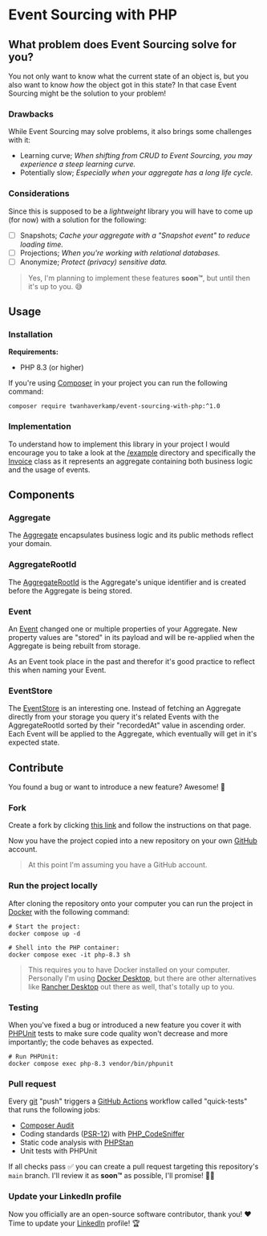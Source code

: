 # Event Sourcing with PHP

## What problem does Event Sourcing solve for you?
You not only want to know what the current state of an object is, but you also want to know
*how* the object got in this state? In that case Event Sourcing might be the solution
to your problem!

### Drawbacks
While Event Sourcing may solve problems, it also brings some challenges with it:

- Learning curve; *When shifting from CRUD to Event Sourcing, you may experience a steep learning curve.*
- Potentially slow; *Especially when your aggregate has a long life cycle.*

### Considerations
Since this is supposed to be a *lightweight* library you will have to come up (for now) with a solution
for the following:

- [ ] Snapshots; *Cache your aggregate with a "Snapshot event" to reduce loading time.*
- [ ] Projections; *When you're working with relational databases.*
- [ ] Anonymize; *Protect (privacy) sensitive data.*

> Yes, I'm planning to implement these features **soon™**, but until then it's up to you. 😅

## Usage

### Installation

**Requirements:**
- PHP 8.3 (or higher)

If you're using [Composer](https://getcomposer.org/) in your project you can run the following command:

```shell
composer require twanhaverkamp/event-sourcing-with-php:^1.0 
```

### Implementation
To understand how to implement this library in your project I would encourage you to take a look at
the [/example](/example) directory and specifically the [Invoice](/example/Aggregate/Invoice.php) class
as it represents an aggregate containing both business logic and the usage of events.

## Components

### Aggregate
The [Aggregate](/src/Aggregate/AggregateInterface.php) encapsulates business logic and its public methods reflect
your domain.

### AggregateRootId
The [AggregateRootId](/src/Aggregate/AggregateRootId/AggregateRootIdInterface.php) is the Aggregate's unique identifier
and is created before the Aggregate is being stored.

### Event
An [Event](/src/Event/EventInterface.php) changed one or multiple properties of your Aggregate. New property values
are "stored" in its payload and will be re-applied when the Aggregate is being rebuilt from storage.

As an Event took place in the past and therefor it's good practice to reflect this when naming your Event.

### EventStore
The [EventStore](/src/Event/EventStore/EventStoreInterface.php) is an interesting one. Instead of fetching an Aggregate
directly from your storage you query it's related Events with the AggregateRootId sorted by their "recordedAt" value
in ascending order. Each Event will be applied to the Aggregate, which eventually will get in it's expected state. 

## Contribute
You found a bug or want to introduce a new feature? Awesome! 🤩

### Fork
Create a fork by clicking [this link](https://github.com/twanhaverkamp/event-sourcing-with-php/fork) and follow 
the instructions on that page.

Now you have the project copied into a new repository on your own [GitHub](https://github.com/) account.

> At this point I'm assuming you have a GitHub account.

### Run the project locally
After cloning the repository onto your computer you can run the project in [Docker](https://www.docker.com/) with
the following command:

```shell
# Start the project:
docker compose up -d
```
```shell
# Shell into the PHP container:
docker compose exec -it php-8.3 sh
```

> This requires you to have Docker installed on your computer. Personally I'm using
> [Docker Desktop](https://www.docker.com/products/docker-desktop/), but there are other alternatives like
> [Rancher Desktop](https://rancherdesktop.io/) out there as well, that's totally up to you.

### Testing
When you've fixed a bug or introduced a new feature you cover it with [PHPUnit](https://docs.phpunit.de/en/11.5/) tests
to make sure code quality won't decrease and more importantly; the code behaves as expected.

```shell
# Run PHPUnit:
docker compose exec php-8.3 vendor/bin/phpunit
```

### Pull request
Every [git](https://git-scm.com/) "push" triggers a [GitHub Actions](https://github.com/features/actions) workflow
called "quick-tests" that runs the following jobs:

- [Composer Audit](https://getcomposer.org/doc/03-cli.md#audit)
- Coding standards ([PSR-12](https://www.php-fig.org/psr/psr-12/)) with [PHP_CodeSniffer](https://github.com/PHPCSStandards/PHP_CodeSniffer/)
- Static code analysis with [PHPStan](https://phpstan.org/)
- Unit tests with PHPUnit

If all checks pass ✅ you can create a pull request targeting this repository's `main` branch.
I'll review it as **soon™** as possible, I'll promise! 🤝🏻

### Update your LinkedIn profile
Now you officially are an open-source software contributor, thank you! ❤️
Time to update your [LinkedIn](https://linkedin.com/) profile! 🏆
